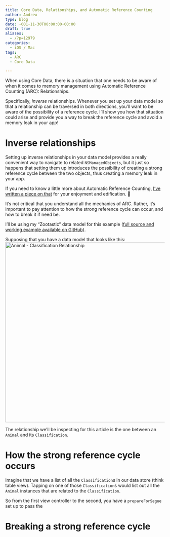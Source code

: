 ```yaml
---
title: Core Data, Relationships, and Automatic Reference Counting
author: Andrew
type: blog
date: -001-11-30T00:00:00+00:00
draft: true
aliases:
  - /?p=12979
categories:
  - iOS / Mac
tags:
  - ARC
  - Core Data

---
```

When using Core Data, there is a situation that one needs to be aware of when it comes to memory management using Automatic Reference Counting (ARC): Relationships.

Specifically, _inverse_ relationships. Whenever you set up your data model so that a relationship can be traversed in both directions, you&#8217;ll want to be aware of the possibility of a reference cycle. I&#8217;ll show you how that situation could arise and provide you a way to break the reference cycle and avoid a memory leak in your app!

# Inverse relationships

Setting up inverse relationships in your data model provides a really convenient way to navigate to related `NSManagedObjects`, but it just so happens that setting them up introduces the possibility of creating a strong reference cycle between the two objects, thus creating a memory leak in your app.

If you need to know a little more about Automatic Reference Counting, [I&#8217;ve written a piece on that][1] for your enjoyment and edification. 🙂

It&#8217;s not critical that you understand all the mechanics of ARC. Rather, it&#8217;s important to pay attention to how the strong reference cycle can occur, and how to break it if need be.

I&#8217;ll be using my &#8220;Zootastic&#8221; data model for this example ([full source and working example available on GitHub][2]).

Supposing that you have a data model that looks like this:  
[<img src="https://www.andrewcbancroft.com/wp-content/uploads/2016/06/Zootastic_xcdatamodel_Animal_Classification_Relationship-1024x569.png" alt="Animal - Classification Relationship" width="1024" height="569" class="alignnone size-large wp-image-12981" srcset="https://www.andrewcbancroft.com/wp-content/uploads/2016/06/Zootastic_xcdatamodel_Animal_Classification_Relationship-1024x569.png 1024w, https://www.andrewcbancroft.com/wp-content/uploads/2016/06/Zootastic_xcdatamodel_Animal_Classification_Relationship-300x167.png 300w, https://www.andrewcbancroft.com/wp-content/uploads/2016/06/Zootastic_xcdatamodel_Animal_Classification_Relationship.png 1134w" sizes="(max-width: 1024px) 100vw, 1024px" />][3]

The relationship we&#8217;ll be inspecting for this article is the one between an `Animal` and its `Classification`.

# How the strong reference cycle occurs

Imagine that we have a list of all the `Classification`s in our data store (think table view). Tapping on one of those `Classification`s would list out all the `Animal` instances that are related to the `Classification`.

So from the first view controller to the second, you have a `prepareForSegue` set up to pass the

# Breaking a strong reference cycle

 [1]: https://www.andrewcbancroft.com/2015/05/08/strong-weak-and-unowned-sorting-out-arc-and-swift/
 [2]: https://github.com/andrewcbancroft/Zootastic
 [3]: https://www.andrewcbancroft.com/wp-content/uploads/2016/06/Zootastic_xcdatamodel_Animal_Classification_Relationship.png